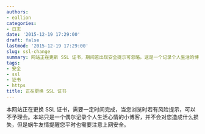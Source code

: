 ```yaml
---
authors:
- eallion
categories:
- 日志
date: '2015-12-19 17:29:00'
draft: false
lastmod: '2015-12-19 17:29:00'
slug: ssl-change
summary: 网站正在更新 SSL 证书，期间若出现安全提示可忽略。这是一个记录个人生活的博客，不会造成风险，但仍需注意日常网络安全防护！
tags:
- 安全
- ssl
- 证书
- https
title: 正在更换 SSL 证书
---
```

本网站正在更换 SSL 证书，需要一定时间完成，当您浏览时若有风险提示，可以不予理会。本站只是一个偶尔记录个人生活心情的小博客，并不会对您造成什么损失，但是蜗牛友情提醒您平时也需要注意上网安全。